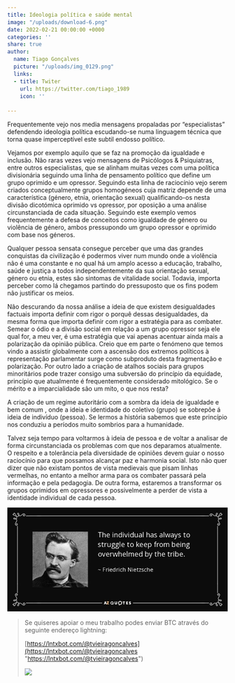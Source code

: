 ```yaml
---
title: Ideologia política e saúde mental
image: "/uploads/download-6.png"
date: 2022-02-21 00:00:00 +0000
categories: ''
share: true
author:
  name: Tiago Gonçalves
  picture: "/uploads/img_0129.png"
  links:
  - title: Twiter
    url: https://twitter.com/tiago_1989
    icon: ''

---
```

Frequentemente vejo nos media mensagens propaladas por “especialistas” defendendo ideologia política escudando-se numa linguagem técnica que torna quase imperceptível este subtil endosso político.

Vejamos por exemplo aquilo que se faz na promoção da igualdade e inclusão. Não raras vezes vejo mensagens de Psicólogos & Psiquiatras, entre outros especialistas, que se alinham muitas vezes com uma política divisionária seguindo uma linha de pensamento político que define um grupo oprimido e um opressor. Seguindo esta linha de raciocínio vejo serem criados conceptualmente grupos homogéneos cuja matriz depende de uma característica (género, etnia, orientação sexual) qualificando-os nesta divisão dicotómica oprimido vs opressor, por oposição a uma análise circunstanciada de cada situação. Seguindo este exemplo vemos frequentemente a defesa de conceitos como igualdade de género ou violência de género, ambos pressupondo um grupo opressor e oprimido com base nos géneros.

Qualquer pessoa sensata consegue perceber que uma das grandes conquistas da civilização é podermos viver num mundo onde a violência não é uma constante e no qual há um amplo acesso a educação, trabalho, saúde e justiça a todos independentemente da sua orientação sexual, género ou etnia, estes são sintomas de vitalidade social. Todavia, importa perceber como lá chegamos partindo do pressuposto que os fins podem não justificar os meios.

Não descurando da nossa análise a ideia de que existem desigualdades factuais importa definir com rigor o porquê dessas desigualdades, da mesma forma que importa definir com rigor a estratégia para as combater. Semear o ódio e a divisão social em relação a um grupo opressor seja ele qual for, a meu ver, é uma estratégia que vai apenas acentuar ainda mais a polarização da opinião pública. Creio que em parte o fenómeno que temos vindo a assistir globalmente com a ascensão dos extremos políticos à representação parlamentar surge como subproduto desta fragmentação e polarização. Por outro lado a criação de atalhos sociais para grupos minoritários pode trazer consigo uma subversão do princípio da equidade, princípio que atualmente é frequentemente considerado mitológico. Se o mérito e a imparcialidade são um mito, o que nos resta?

A criação de um regime autoritário com a sombra da ideia de igualdade e bem comum , onde a ideia e identidade do coletivo (grupo) se sobrepõe á ideia de indivíduo (pessoa). Se lermos a história sabemos que este princípio nos conduziu a períodos muito sombrios para a humanidade.

Talvez seja tempo para voltarmos à ideia de pessoa e de voltar a analisar de forma circunstanciada os problemas com que nos deparamos atualmente. O respeito e a tolerância pela diversidade de opiniões devem guiar o nosso raciocínio para que possamos alcançar paz e harmonia social. Isto não quer dizer que não existam pontos de vista medievais que pisam linhas vermelhas, no entanto a melhor arma para os combater passará pela informação e pela pedagogia. De outra forma, estaremos a transformar os grupos oprimidos em opressores e possivelmente a perder de vista a identidade individual de cada pessoa.

![](/uploads/quote-the-individual-has-always-to-struggle-to-keep-from-being-overwhelmed-by-the-tribe-friedrich-nietzsche-70-8-0804.jpeg)

> Se quiseres apoiar o meu trabalho podes enviar BTC através do seguinte endereço lightning:
>
> [https://lntxbot.com/@tvieiragoncalves](https://lntxbot.com/@tvieiragoncalves "https://lntxbot.com/@tvieiragoncalves")
>
> ![](https://i.imgur.com/v8i5Xd3.png)